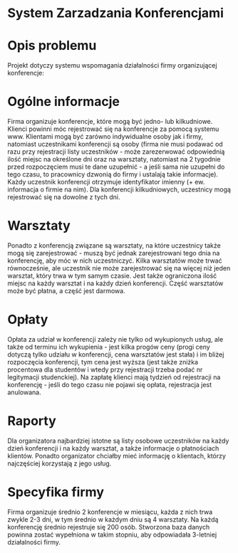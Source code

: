 # System Zarzadzania Konferencjami
# Opis problemu
Projekt dotyczy systemu wspomagania działalności firmy organizującej konferencje:
# Ogólne informacje
 Firma organizuje konferencje, które mogą być jedno- lub kilkudniowe. Klienci
powinni móc rejestrować się na konferencje za pomocą systemu www. Klientami mogą być
zarówno indywidualne osoby jak i firmy, natomiast uczestnikami konferencji są osoby (firma
nie musi podawać od razu przy rejestracji listy uczestników - może zarezerwować
odpowiednią ilość miejsc na określone dni oraz na warsztaty, natomiast na 2 tygodnie przed
rozpoczęciem musi te dane uzupełnić - a jeśli sama nie uzupełni do tego czasu, to pracownicy
dzwonią do firmy i ustalają takie informacje). Każdy uczestnik konferencji otrzymuje
identyfikator imienny (+ ew. informacja o firmie na nim). Dla konferencji kilkudniowych,
uczestnicy mogą rejestrować się na dowolne z tych dni.
# Warsztaty
 Ponadto z konferencją związane są warsztaty, na które uczestnicy także mogą się
zarejestrować - muszą być jednak zarejestrowani tego dnia na konferencję, aby móc w nich
uczestniczyć. Kilka warsztatów może trwać równocześnie, ale uczestnik nie może
zarejestrować się na więcej niż jeden warsztat, który trwa w tym samym czasie. Jest także
ograniczona ilość miejsc na każdy warsztat i na każdy dzień konferencji. Część warsztatów
może być płatna, a część jest darmowa.
# Opłaty
 Opłata za udział w konferencji zależy nie tylko od wykupionych usług, ale także od
terminu ich wykupienia - jest kilka progów ceny (progi ceny dotyczą tylko udziału w
konferencji, cena warsztatów jest stała) i im bliżej rozpoczęcia konferencji, tym cena jest
wyższa (jest także zniżka procentowa dla studentów i wtedy przy rejestracji trzeba podać nr
legitymacji studenckiej). Na zapłatę klienci mają tydzień od rejestracji na konferencję - jeśli
do tego czasu nie pojawi się opłata, rejestracja jest anulowana.
# Raporty
 Dla organizatora najbardziej istotne są listy osobowe uczestników na każdy dzień
konferencji i na każdy warsztat, a także informacje o płatnościach klientów. Ponadto
organizator chciałby mieć informację o klientach, którzy najczęściej korzystają z jego usług.
# Specyfika firmy
 Firma organizuje średnio 2 konferencje w miesiącu, każda z nich trwa zwykle 2-3 dni,
w tym średnio w każdym dniu są 4 warsztaty. Na każdą konferencję średnio rejestruje się
200 osób. Stworzona baza danych powinna zostać wypełniona w takim stopniu, aby
odpowiadała 3-letniej działalności firmy. 
